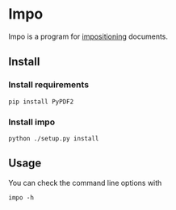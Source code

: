 Impo
=====
Impo is a program for [impositioning](https://en.wikipedia.org/wiki/Imposition) documents.

Install
-------
### Install requirements

```
pip install PyPDF2
```

### Install impo

```
python ./setup.py install
```

Usage
-----
You can check the command line options with

```
impo -h
```

